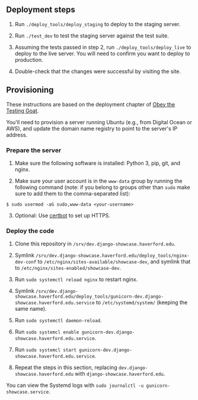 ## Deployment steps
1. Run `./deploy_tools/deploy_staging` to deploy to the staging server.

2. Run `./test_dev` to test the staging server against the test suite.

3. Assuming the tests passed in step 2, run `./deploy_tools/deploy_live` to deploy to the live server. You will need to confirm you want to deploy to production.

4. Double-check that the changes were successful by visiting the site.

## Provisioning
These instructions are based on the deployment chapter of [Obey the Testing Goat](https://www.obeythetestinggoat.com/book/chapter_making_deployment_production_ready.html).

You'll need to provision a server running Ubuntu (e.g., from Digital Ocean or AWS), and update the domain name registry to point to the server's IP address.

### Prepare the server
1. Make sure the following software is installed: Python 3, pip, git, and nginx.

2. Make sure your user account is in the `www-data` group by running the following command (note: if you belong to groups other than `sudo` make sure to add them to the comma-separated list):

```
$ sudo usermod -aG sudo,www-data <your-username>
```

3. Optional: Use [certbot](https://certbot.eff.org/) to set up HTTPS.

### Deploy the code
1. Clone this repository in `/srv/dev.django-showcase.haverford.edu`.

2. Symlink `/srv/dev.django-showcase.haverford.edu/deploy_tools/nginx-dev-conf` to `/etc/nginx/sites-available/showcase-dev`, and symlink that to `/etc/nginx/sites-enabled/showcase-dev`.

3. Run `sudo systemctl reload nginx` to restart nginx.

4. Symlink `/srv/dev.django-showcase.haverford.edu/deploy_tools/gunicorn-dev.django-showcase.haverford.edu.service` to `/etc/systemd/system/` (keeping the same name).

5. Run `sudo systemctl daemon-reload`.

6. Run `sudo systemcl enable gunicorn-dev.django-showcase.haverford.edu.service`.

7. Run `sudo systemcl start gunicorn-dev.django-showcase.haverford.edu.service`.

8. Repeat the steps in this section, replacing `dev.django-showcase.haverford.edu` with `django-showcase.haverford.edu`.

You can view the Systemd logs with `sudo journalctl -u gunicorn-showcase.service`.
